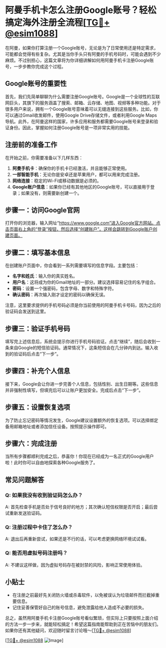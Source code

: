 # 阿曼手机卡怎么注册Google账号？轻松搞定海外注册全流程[[TG💪+ @esim1088](https://t.me/s/esim1088)]

在阿曼，如果你打算注册一个Google账号，无论是为了日常使用还是特定需求，可能都会觉得有些复杂。尤其是当你手头只有阿曼的手机号码时，可能会遇到不少麻烦。不过别担心，这篇文章将为你详细讲解如何用阿曼手机卡注册Google账号，一步步教你完成这个过程。

## Google账号的重要性

首先，我们先简单聊聊为什么需要注册Google账号。Google是一个全球性的互联网巨头，其旗下的服务涵盖了搜索、邮箱、云存储、地图、视频等多种功能。对于很多用户来说，拥有一个Google账号意味着可以无缝连接到这些服务。比如，你可以通过Gmail收发邮件，使用Google Drive存储文件，或者利用Google Maps导航。此外，在阿曼这样的国家，许多应用和服务都需要Google账号来登录和验证身份。因此，掌握如何注册Google账号是一项非常实用的技能。

## 注册前的准备工作

在开始之前，你需要准备以下几样东西：

1. **阿曼手机卡**：确保你的手机卡已经激活，并且能够正常使用。
2. **一部智能手机**：无论你是安卓还是苹果用户，都可以用来完成注册。
3. **网络连接**：稳定的Wi-Fi或移动数据是必须的。
4. **Google账户信息**：如果你已经有其他地区的Google账号，可以直接用于登录；如果没有，则需要新创建一个。

## 步骤一：访问Google官网

打开你的浏览器，输入网址“https://www.google.com”进入Google官方网站。点击页面右上角的“登录”按钮，然后选择“创建账户”。这样会跳转到Google账户创建页面。

## 步骤二：填写基本信息

在创建账户页面中，你会看到一系列需要填写的信息字段。主要包括：

- **名字和姓氏**：输入你的真实姓名。
- **用户名**：这将成为你的Gmail地址的一部分。建议选择容易记住的名字组合。
- **密码**：设置一个强密码，包含字母、数字和特殊字符。
- **确认密码**：再次输入刚才设定的密码以确保无误。

注意，这里要求提供的手机号码必须是你当前使用的阿曼手机卡号码，因为之后的验证码会发送到这里。

## 步骤三：验证手机号码

填写完上述信息后，系统会提示你进行手机号码验证。点击“继续”，随后会收到一条来自Google的短信验证码。通常情况下，这条短信会在几分钟内到达。输入收到的验证码后点击“下一步”。

## 步骤四：补充个人信息

接下来，Google会让你进一步完善个人信息，包括性别、出生日期等。这些信息并非强制性填写，但填完后可以让账户更加安全。完成后点击“下一步”。

## 步骤五：设置恢复选项

为了防止忘记密码等情况发生，Google建议设置额外的恢复选项。可以选择绑定备用邮箱地址或者添加信任设备。按照提示操作即可。

## 步骤六：完成注册

当所有步骤都顺利完成之后，恭喜你！你现在已经成为一名正式的Google用户啦！此时你可以自由地探索各种Google服务了。

## 常见问题解答

### Q: 如果我没有收到验证码怎么办？
A: 首先检查手机是否处于信号良好的地方；其次确认短信权限是否开启；最后尝试重新发送验证码。

### Q: 注册过程中卡住了怎么办？
A: 退出后再重新尝试，如果还是不行的话，可以考虑更换网络环境试试看。

### Q: 能否用虚拟号码注册吗？
A: 不建议这样做，因为虚拟号码存在被封禁的风险，影响正常使用体验。

## 小贴士

- 在注册之前最好先关闭防火墙或杀毒软件，以免被误认为垃圾邮件而拦截掉重要信息。
- 记住妥善保管好自己的账号信息，避免泄露给他人造成不必要的损失。

总之，虽然用阿曼手机卡注册Google账号看似繁琐，但实际上只要按照上面介绍的方法一步一步来，就能轻松搞定！希望这篇指南能帮助到正在苦恼中的朋友们。如果你还有其他疑问，欢迎随时留言讨论哦～[[TG💪+ @esim1088](https://t.me/s/esim1088)]

[[TG💪+ @esim1088](https://t.me/s/esim1088) ![Image](https://i.postimg.cc/4NQfJmqS/Snipaste-2025-05-13-00-14-12.png)]